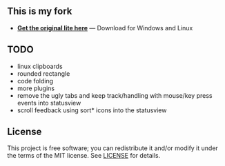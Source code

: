 ## This is my fork

* **[Get the original lite here](https://github.com/rxi/lite)** — Download
  for Windows and Linux

## TODO
- linux clipboards
- rounded rectangle
- code folding
- more plugins
- remove the ugly tabs and keep track/handling with mouse/key press events into statusview
- scroll feedback using sort* icons into the statusview


## License
This project is free software; you can redistribute it and/or modify it under
the terms of the MIT license. See [LICENSE](LICENSE) for details.
